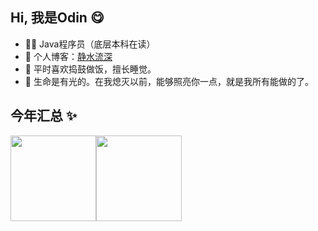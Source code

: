 ## Hi, 我是Odin 😋

- 🧑‍💻 Java程序员（底层本科在读） 
- 🚀 个人博客：<a target="_blank" href="https://www.yuque.com/icewater-kforv/wvupfc">静水流深</a>
- 🔧 平时喜欢捣鼓做饭，擅长睡觉。
- 💬 生命是有光的。在我熄灭以前，能够照亮你一点，就是我所有能做的了。
## 今年汇总 ✨

<img align="" height="137px" src="https://github-readme-stats.vercel.app/api?username=Wild-dog-is-me&hide_title=true&hide_border=true&show_icons=true&include_all_commits=true&line_height=21&bg_color=0,EC6C6C,FFD479,FFFC79,73FA79&theme=graywhite&locale=cn" /><img align="" height="137px" src="https://github-readme-stats.vercel.app/api/top-langs/?username=Wild-dog-is-me&hide_title=true&hide_border=true&layout=compact&bg_color=0,73FA79,73FDFF,D783FF&theme=graywhite&locale=cn" />
